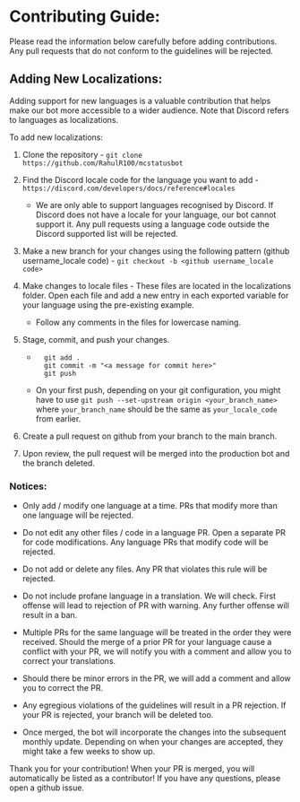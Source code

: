 # Contributing Guide:

Please read the information below carefully before adding contributions. Any pull requests that do not conform to the guidelines will be rejected.

## Adding New Localizations:

Adding support for new languages is a valuable contribution that helps make our bot more accessible to a wider audience. Note that Discord refers to languages as localizations.

To add new localizations:

1. Clone the repository - `git clone https://github.com/RahulR100/mcstatusbot`

2. Find the Discord locale code for the language you want to add - `https://discord.com/developers/docs/reference#locales`

    - We are only able to support languages recognised by Discord. If Discord does not have a locale for your language, our bot cannot support it. Any pull requests using a language code outside the Discord supported list will be rejected.

3. Make a new branch for your changes using the following pattern (github username_locale code) - `git checkout -b <github username_locale code>`

4. Make changes to locale files - These files are located in the localizations folder. Open each file and add a new entry in each exported variable for your language using the pre-existing example.

    - Follow any comments in the files for lowercase naming.

5. Stage, commit, and push your changes.

    - ```
        git add .
        git commit -m "<a message for commit here>"
        git push
      ```
    - On your first push, depending on your git configuration, you might have to use `git push --set-upstream origin <your_branch_name>` where `your_branch_name` should be the same as `your_locale_code` from earlier.

6. Create a pull request on github from your branch to the main branch.

7. Upon review, the pull request will be merged into the production bot and the branch deleted.

### Notices:

-   Only add / modify one language at a time. PRs that modify more than one language will be rejected.

-   Do not edit any other files / code in a language PR. Open a separate PR for code modifications. Any language PRs that modify code will be rejected.

-   Do not add or delete any files. Any PR that violates this rule will be rejected.

-   Do not include profane language in a translation. We will check. First offense will lead to rejection of PR with warning. Any further offense will result in a ban.

-   Multiple PRs for the same language will be treated in the order they were received. Should the merge of a prior PR for your language cause a conflict with your PR, we will notify you with a comment and allow you to correct your translations.

-   Should there be minor errors in the PR, we will add a comment and allow you to correct the PR.

-   Any egregious violations of the guidelines will result in a PR rejection. If your PR is rejected, your branch will be deleted too.

-   Once merged, the bot will incorporate the changes into the subsequent monthly update. Depending on when your changes are accepted, they might take a few weeks to show up.

Thank you for your contribution! When your PR is merged, you will automatically be listed as a contributor! If you have any questions, please open a github issue.
